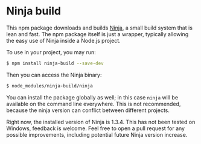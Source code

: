 # Ninja build

This npm package downloads and builds [Ninja](http://martine.github.io/ninja/),
a small build system that is lean and fast. The npm package itself is just
a wrapper, typically allowing the easy use of Ninja inside a Node.js project.

To use in your project, you may run:

```sh
$ npm install ninja-build --save-dev
```

Then you can access the Ninja binary:

```sh
$ node_modules/ninja-build/ninja
```

You can install the package globally as well; in this case `ninja` will be
available on the command line everywhere. This is not recommended, because
the ninja version can conflict between different projects.

Right now, the installed version of Ninja is 1.3.4. This has not been tested on
Windows, feedback is welcome. Feel free to open a pull request for any possible
improvements, including potential future Ninja version increase.
